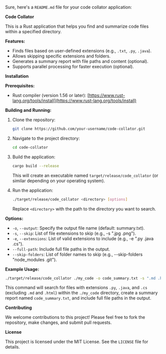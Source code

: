 Sure, here's a `README.md` file for your code collator application:

**Code Collator**

This is a Rust application that helps you find and summarize code files within a specified directory.

**Features:**

* Finds files based on user-defined extensions (e.g., `.txt`, `.py`, `.java`).
* Allows skipping specific extensions and folders.
* Generates a summary report with file paths and content (optional).
* Supports parallel processing for faster execution (optional).

**Installation**

**Prerequisites:**

* Rust compiler (version 1.56 or later): [https://www.rust-lang.org/tools/install](https://www.rust-lang.org/tools/install)

**Building and Running:**

1. Clone the repository:

   ```bash
   git clone https://github.com/your-username/code-collator.git
   ```

2. Navigate to the project directory:

   ```bash
   cd code-collator
   ```

3. Build the application:

   ```bash
   cargo build --release
   ```

   This will create an executable named `target/release/code_collator` (or similar depending on your operating system).

4. Run the application:

   ```bash
   ./target/release/code_collator <directory> [options]
   ```

   Replace `<directory>` with the path to the directory you want to search.

**Options:**

* `-o`, `--output`: Specify the output file name (default: summary.txt).
* `-s`, `--skip`: List of file extensions to skip (e.g., -s ".jpg .png").
* `-e`, `--extensions`: List of valid extensions to include (e.g., -e ".py .java .cs").
* `--full-path`: Include full file paths in the output.
* `--skip-folders`: List of folder names to skip (e.g., --skip-folders "node_modules .git").

**Example Usage:**

```bash
./target/release/code_collator ./my_code -o code_summary.txt -s ".md .html" --full-path
```

This command will search for files with extensions `.py`, `.java`, and `.cs` (excluding `.md` and `.html`) within the `./my_code` directory, create a summary report named `code_summary.txt`, and include full file paths in the output.

**Contributing**

We welcome contributions to this project! Please feel free to fork the repository, make changes, and submit pull requests.

**License**

This project is licensed under the MIT License. See the `LICENSE` file for details.
